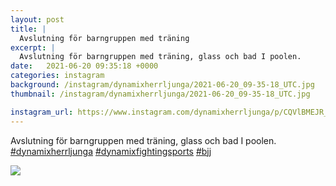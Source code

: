 ```yaml
---
layout: post
title: |
  Avslutning för barngruppen med träning
excerpt: |
  Avslutning för barngruppen med träning, glass och bad I poolen.   
date:   2021-06-20 09:35:18 +0000
categories: instagram
background: /instagram/dynamixherrljunga/2021-06-20_09-35-18_UTC.jpg
thumbnail: /instagram/dynamixherrljunga/2021-06-20_09-35-18_UTC.jpg

instagram_url: https://www.instagram.com/dynamixherrljunga/p/CQVlBMEJR_G
---
```

Avslutning för barngruppen med träning, glass och bad I poolen. [#dynamixherrljunga](https://www.instagram.com/explore/tags/dynamixherrljunga/) [#dynamixfightingsports](https://www.instagram.com/explore/tags/dynamixfightingsports/) [#bjj](https://www.instagram.com/explore/tags/bjj/)



<img src='/www-dynamix-herrljunga/instagram/dynamixherrljunga/2021-06-20_09-35-18_UTC.jpg' class='img-fluid' />
